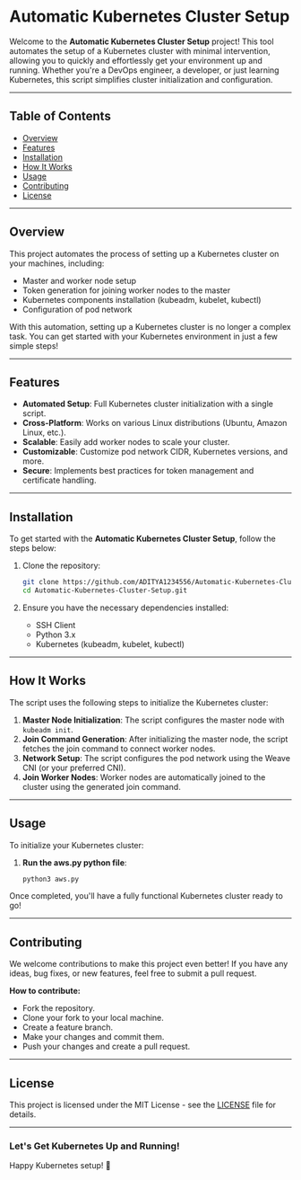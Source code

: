 # **Automatic Kubernetes Cluster Setup**

Welcome to the **Automatic Kubernetes Cluster Setup** project! This tool automates the setup of a Kubernetes cluster with minimal intervention, allowing you to quickly and effortlessly get your environment up and running. Whether you're a DevOps engineer, a developer, or just learning Kubernetes, this script simplifies cluster initialization and configuration.

---

## **Table of Contents**
- [Overview](#overview)
- [Features](#features)
- [Installation](#installation)
- [How It Works](#how-it-works)
- [Usage](#usage)
- [Contributing](#contributing)
- [License](#license)

---

## **Overview**
This project automates the process of setting up a Kubernetes cluster on your machines, including:
- Master and worker node setup
- Token generation for joining worker nodes to the master
- Kubernetes components installation (kubeadm, kubelet, kubectl)
- Configuration of pod network

With this automation, setting up a Kubernetes cluster is no longer a complex task. You can get started with your Kubernetes environment in just a few simple steps!

---

## **Features**
- **Automated Setup**: Full Kubernetes cluster initialization with a single script.
- **Cross-Platform**: Works on various Linux distributions (Ubuntu, Amazon Linux, etc.).
- **Scalable**: Easily add worker nodes to scale your cluster.
- **Customizable**: Customize pod network CIDR, Kubernetes versions, and more.
- **Secure**: Implements best practices for token management and certificate handling.

---

## **Installation**
To get started with the **Automatic Kubernetes Cluster Setup**, follow the steps below:

1. Clone the repository:
    ```bash
    git clone https://github.com/ADITYA1234556/Automatic-Kubernetes-Cluster-Setup.git
    cd Automatic-Kubernetes-Cluster-Setup.git
    ```

2. Ensure you have the necessary dependencies installed:
    - SSH Client
    - Python 3.x
    - Kubernetes (kubeadm, kubelet, kubectl)

---

## **How It Works**
The script uses the following steps to initialize the Kubernetes cluster:

1. **Master Node Initialization**: The script configures the master node with `kubeadm init`.
2. **Join Command Generation**: After initializing the master node, the script fetches the join command to connect worker nodes.
3. **Network Setup**: The script configures the pod network using the Weave CNI (or your preferred CNI).
4. **Join Worker Nodes**: Worker nodes are automatically joined to the cluster using the generated join command.

---

## **Usage**
To initialize your Kubernetes cluster:

1. **Run the aws.py python file**:
    ```bash
    python3 aws.py
    ```
Once completed, you'll have a fully functional Kubernetes cluster ready to go!

---

## **Contributing**
We welcome contributions to make this project even better! If you have any ideas, bug fixes, or new features, feel free to submit a pull request.

**How to contribute:**
- Fork the repository.
- Clone your fork to your local machine.
- Create a feature branch.
- Make your changes and commit them.
- Push your changes and create a pull request.

---

## **License**
This project is licensed under the MIT License - see the [LICENSE](LICENSE) file for details.

---

### **Let's Get Kubernetes Up and Running!**

Happy Kubernetes setup! 🚀
